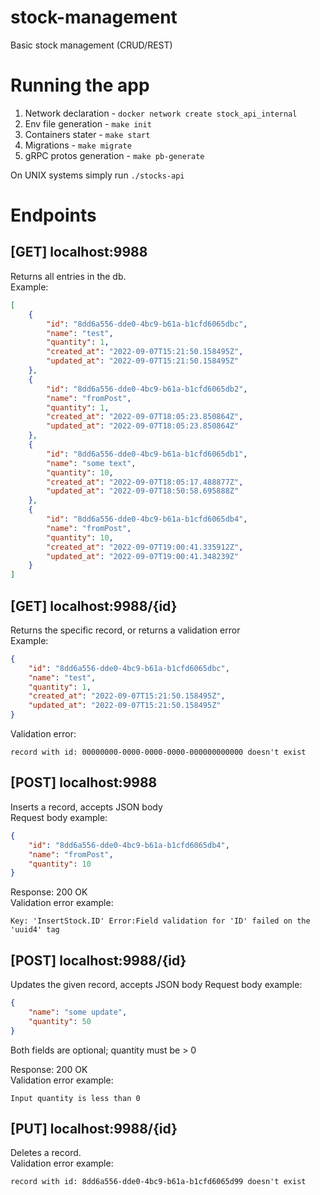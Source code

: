 # stock-management
Basic stock management (CRUD/REST)

# Running the app
1. Network declaration - `docker network create stock_api_internal`
2. Env file generation - `make init`
3. Containers stater - `make start`
4. Migrations - `make migrate`
5. gRPC protos generation - `make pb-generate`

On UNIX systems simply run `./stocks-api`

# Endpoints
## [GET] localhost:9988
Returns all entries in the db. <br> 
Example:
```json
[
    {
        "id": "8dd6a556-dde0-4bc9-b61a-b1cfd6065dbc",
        "name": "test",
        "quantity": 1,
        "created_at": "2022-09-07T15:21:50.158495Z",
        "updated_at": "2022-09-07T15:21:50.158495Z"
    },
    {
        "id": "8dd6a556-dde0-4bc9-b61a-b1cfd6065db2",
        "name": "fromPost",
        "quantity": 1,
        "created_at": "2022-09-07T18:05:23.850864Z",
        "updated_at": "2022-09-07T18:05:23.850864Z"
    },
    {
        "id": "8dd6a556-dde0-4bc9-b61a-b1cfd6065db1",
        "name": "some text",
        "quantity": 10,
        "created_at": "2022-09-07T18:05:17.488877Z",
        "updated_at": "2022-09-07T18:50:58.695888Z"
    },
    {
        "id": "8dd6a556-dde0-4bc9-b61a-b1cfd6065db4",
        "name": "fromPost",
        "quantity": 10,
        "created_at": "2022-09-07T19:00:41.335912Z",
        "updated_at": "2022-09-07T19:00:41.348239Z"
    }
]
```

## [GET] localhost:9988/{id}
Returns the specific record, or returns a validation error <br>
Example:
```json
{
    "id": "8dd6a556-dde0-4bc9-b61a-b1cfd6065dbc",
    "name": "test",
    "quantity": 1,
    "created_at": "2022-09-07T15:21:50.158495Z",
    "updated_at": "2022-09-07T15:21:50.158495Z"
}
```

Validation error:
```text
record with id: 00000000-0000-0000-0000-000000000000 doesn't exist
```

## [POST] localhost:9988
Inserts a record, accepts JSON body <br>
Request body example:
```json
{
    "id": "8dd6a556-dde0-4bc9-b61a-b1cfd6065db4",
    "name": "fromPost",
    "quantity": 10
}
```
Response: 200 OK <br>
Validation error example:
```text
Key: 'InsertStock.ID' Error:Field validation for 'ID' failed on the 'uuid4' tag
```

## [POST] localhost:9988/{id}
Updates the given record, accepts JSON body
Request body example:
```json
{
    "name": "some update",
    "quantity": 50
}
```
Both fields are optional; quantity must be > 0

Response: 200 OK <br>
Validation error example:
```text
Input quantity is less than 0
```

## [PUT] localhost:9988/{id}
Deletes a record. <br>
Validation error example:
```text
record with id: 8dd6a556-dde0-4bc9-b61a-b1cfd6065d99 doesn't exist
```